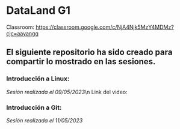 # DataLand G1
Classroom: https://classroom.google.com/c/NjA4Njk5MzY4MDMz?cjc=aayangq
## El siguiente repositorio ha sido creado para compartir lo mostrado en las sesiones.
### Introducción a Linux:
*Sesión realizada el 09/05/2023*\n
Link del video: <insertar video>

### Introducción a Git:
*Sesión realizada el 11/05/2023*
